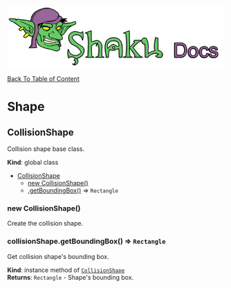 ![Shaku JS](resources/logo-sm.png)

[Back To Table of Content](index.md)

# Shape

<a name="CollisionShape"></a>

## CollisionShape
Collision shape base class.

**Kind**: global class  

* [CollisionShape](#CollisionShape)
    * [new CollisionShape()](#new_CollisionShape_new)
    * [.getBoundingBox()](#CollisionShape+getBoundingBox) ⇒ <code>Rectangle</code>

<a name="new_CollisionShape_new"></a>

### new CollisionShape()
Create the collision shape.

<a name="CollisionShape+getBoundingBox"></a>

### collisionShape.getBoundingBox() ⇒ <code>Rectangle</code>
Get collision shape's bounding box.

**Kind**: instance method of [<code>CollisionShape</code>](#CollisionShape)  
**Returns**: <code>Rectangle</code> - Shape's bounding box.  
